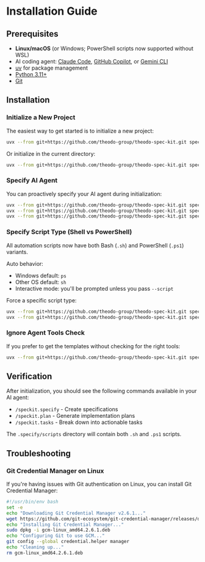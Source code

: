 # Installation Guide

## Prerequisites

- **Linux/macOS** (or Windows; PowerShell scripts now supported without WSL)
- AI coding agent: [Claude Code](https://www.anthropic.com/claude-code), [GitHub Copilot](https://code.visualstudio.com/), or [Gemini CLI](https://github.com/google-gemini/gemini-cli)
- [uv](https://docs.astral.sh/uv/) for package management
- [Python 3.11+](https://www.python.org/downloads/)
- [Git](https://git-scm.com/downloads)

## Installation

### Initialize a New Project

The easiest way to get started is to initialize a new project:

```bash
uvx --from git+https://github.com/theodo-group/theodo-spec-kit.git specify init <PROJECT_NAME>
```

Or initialize in the current directory:

```bash
uvx --from git+https://github.com/theodo-group/theodo-spec-kit.git specify init .
```

### Specify AI Agent

You can proactively specify your AI agent during initialization:

```bash
uvx --from git+https://github.com/theodo-group/theodo-spec-kit.git specify init <project_name> --ai claude
uvx --from git+https://github.com/theodo-group/theodo-spec-kit.git specify init <project_name> --ai gemini
uvx --from git+https://github.com/theodo-group/theodo-spec-kit.git specify init <project_name> --ai copilot
```

### Specify Script Type (Shell vs PowerShell)

All automation scripts now have both Bash (`.sh`) and PowerShell (`.ps1`) variants.

Auto behavior:
- Windows default: `ps`
- Other OS default: `sh`
- Interactive mode: you'll be prompted unless you pass `--script`

Force a specific script type:
```bash
uvx --from git+https://github.com/theodo-group/theodo-spec-kit.git specify init <project_name> --script sh
uvx --from git+https://github.com/theodo-group/theodo-spec-kit.git specify init <project_name> --script ps
```

### Ignore Agent Tools Check

If you prefer to get the templates without checking for the right tools:

```bash
uvx --from git+https://github.com/theodo-group/theodo-spec-kit.git specify init <project_name> --ai claude --ignore-agent-tools
```

## Verification

After initialization, you should see the following commands available in your AI agent:
- `/speckit.specify` - Create specifications
- `/speckit.plan` - Generate implementation plans  
- `/speckit.tasks` - Break down into actionable tasks

The `.specify/scripts` directory will contain both `.sh` and `.ps1` scripts.

## Troubleshooting

### Git Credential Manager on Linux

If you're having issues with Git authentication on Linux, you can install Git Credential Manager:

```bash
#!/usr/bin/env bash
set -e
echo "Downloading Git Credential Manager v2.6.1..."
wget https://github.com/git-ecosystem/git-credential-manager/releases/download/v2.6.1/gcm-linux_amd64.2.6.1.deb
echo "Installing Git Credential Manager..."
sudo dpkg -i gcm-linux_amd64.2.6.1.deb
echo "Configuring Git to use GCM..."
git config --global credential.helper manager
echo "Cleaning up..."
rm gcm-linux_amd64.2.6.1.deb
```
